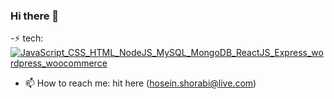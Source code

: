 ### Hi there 👋


-⚡ tech:
[![JavaScript_CSS_HTML_NodeJS_MySQL_MongoDB_ReactJS_Express_wordpress_woocommerce](https://pimp-my-readme.webapp.io/pimp-my-readme/technology?technology=JavaScript_CSS_HTML_NodeJS_MySQL_MongoDB_ReactJS_Express_wordpress_woocommerce)](https://pimp-my-readme.webapp.io)


- 📫 How to reach me: hit here (hosein.shorabi@live.com)

<!--
**atxiii/atxiii** is a ✨ _special_ ✨ repository because its `README.md` (this file) appears on your GitHub profile.

Here are some ideas to get you started:

- 🔭 I’m currently working on ...
- 🌱 I’m currently learning ...
- 👯 I’m looking to collaborate on ...
- 🤔 I’m looking for help with ...
- 💬 Ask me about ...
- 📫 How to reach me: ...
- 😄 Pronouns: ...
- ⚡ Fun fact: ...
-->
